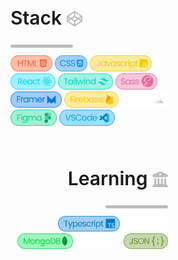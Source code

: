 
<div class='columns'>
    <div class='column1'>
        <h2 class='title'>Stack <span class="desktop"><img src='./stack/codepen.svg'></span></h2>
        <div class='divisoria'></div>
        <img class='tech' src='./stack/html.png'>
        <img class='tech' src='./stack/css.png'>
        <img class='tech' src='./stack/js.png'>
        <img class='tech' src='./stack/react.png'>
        <img class='tech' src='./stack/tailwind.png'>
        <img class='tech' src='./stack/sass.png'>
        <img class='tech' src='./stack/framer.png'>
        <img class='tech' src='./stack/firebase.png'>
        <img class='tech' src='./stack/vercel.png'>
        <img class='tech' src='./stack/figma.png'>
        <img class='tech' src='./stack/vscode.png'>
    </div>      
    <div class='column2'>
        <h2 class='title'>Learning <span class="desktop"><img src='./stack/building-columns-solid.svg'></span></h2>
        <div class='divisoria right'></div>              
        <img class='tech' src='./stack/ts.png'>
        <img class='tech' src='./stack/next.png'>
        <img class='tech' src='./stack/mongodb.png'>
        <img class='tech' src='./stack/next.png'>
        <img class='tech' src='./stack/json.png'>  
    </div>    
</div>





<style>
    .tech{
        height: 26px   
    }   

    .title{
        font-weight: 600;
        font-size: 30px
    }

    .divisoria{
        width: 100px;
        height: 5px;
        border-radius: 5px;
        background-color: #bdbdbd;
        margin-bottom: 12px;
    }

   
    .desktop img{
        height: 25px;
        transform: translateY(3px);
        color #bdbdbd;
    }

    .columns{
        display: flex;
        flex-wrap:wrap;
    }

    .linhav{
        width: 5px;
        height: 100%;
        background-color: #bdbdbd;
        margin-right: 50px;
    }

    .column1,
    .column2{
        width: 50%;
        height:auto;     
        min-width: 250px;          
    }

    .column2{
        text-align: right;
    }
    
    .right{
        margin-left: 100%;
        transform: translateX(-100%);
    }

    .column2 .tech{
        height: 25px;
    }

    @media only screen and (max-width: 500px) {
    .right{
        margin-left: 0%;
        transform: translateX(0%);
    }
}
</style>